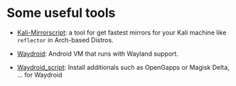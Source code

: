 # Some useful tools

- [Kali-Mirrorscript](https://github.com/padsalatushal/Kali-Mirrorscript): a tool for get fastest mirrors for your Kali machine like `reflector` in Arch-based Distros.

- [Waydroid](https://docs.waydro.id/usage/install-on-desktops): Android VM that runs with Wayland support.

- [Waydroid_script](https://github.com/casualsnek/waydroid_script): Install additionals such as OpenGapps or Magisk Delta, ... for Waydroid
